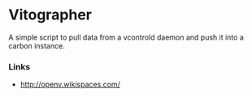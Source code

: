 # Vitographer

A simple script to pull data from a vcontrold daemon and push it into a carbon instance.

### Links
- http://openv.wikispaces.com/
